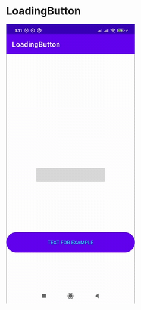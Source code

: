 # LoadingButton

![Alt Text](https://github.com/v4ekmarev/LoadingButton/blob/main/20210827_031345.gif)

